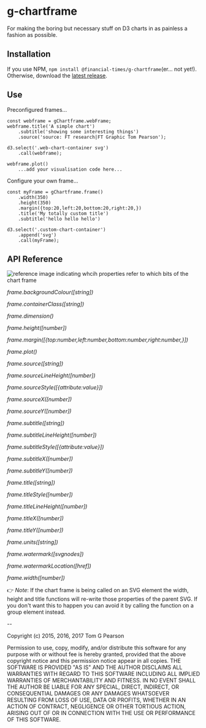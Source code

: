 # g-chartframe

For making the boring but necessary stuff on D3 charts in as painless a fashion as possible.

## Installation

If you use NPM, `npm install @financial-times/g-chartframe`(er... not yet!). Otherwise, download the [latest release](https://github.com/ft-interactive/g-chartframe/releases/latest).

## Use

Preconfigured frames...

```
const webframe = gChartframe.webFrame;
webframe.title('A simple chart')
	.subtitle('showing some interesting things')
	.source('source: FT research|FT Graphic Tom Pearson');

d3.select('.web-chart-container svg')
	.call(webframe);

webframe.plot()
	...add your visualisation code here...

```

Configure your own frame...
```
const myFrame = gChartframe.frame()
	.width(350)
	.height(350)
	.margin({top:20,left:20,bottom:20,right:20,})
	.title('My totally custom title')
	.subtitle('hello hello hello')

d3.select('.custom-chart-container')
	.append('svg')
	.call(myFrame);
```

## API Reference

![reference image indicating whcih properties refer to which bits of the chart frame](https://raw.githubusercontent.com/ft-interactive/g-chartframe/master/markup-frame.png)



*frame.backgroundColour(_[string]_)*

*frame.containerClass(_[string]_)*

*frame.dimension()*

*frame.height(_[number]_)*

*frame.margin(_[{top:number,left:number,bottom:number,right:number,}]_)*

*frame.plot()*

*frame.source(_[string]_)*

*frame.sourceLineHeight(_[number]_)*

*frame.sourceStyle(_[{attribute:value}]_)*

*frame.sourceX(_[number]_)*

*frame.sourceY(_[number]_)*

*frame.subtitle(_[string]_)*

*frame.subtitleLineHeight(_[number]_)*

*frame.subtitleStyle(_[{attribute:value}]_)*

*frame.subtitleX(_[number]_)*

*frame.subtitleY(_[number]_)*

*frame.title(_[string]_)*

*frame.titleStyle(_[number]_)*

*frame.titleLineHeight(_[number]_)*

*frame.titleX(_[number]_)*

*frame.titleY(_[number]_)*

*frame.units(_[string]_)*

*frame.watermark(_[svgnodes]_)*

*frame.watermarkLocation(_[href]_)*

*frame.width(_[number]_)*


👉 _Note_: If the chart frame is being called on an SVG element the width, height and title functions will re-write those properties of the parent SVG. If you don't want this to happen you can avoid it by calling the function on a group element instead.

--

Copyright (c) 2015, 2016, 2017 Tom G Pearson

Permission to use, copy, modify, and/or distribute this software for any purpose with or without fee is hereby granted, provided that the above copyright notice and this permission notice appear in all copies.
THE SOFTWARE IS PROVIDED "AS IS" AND THE AUTHOR DISCLAIMS ALL WARRANTIES WITH REGARD TO THIS SOFTWARE INCLUDING ALL IMPLIED WARRANTIES OF MERCHANTABILITY AND FITNESS. IN NO EVENT SHALL THE AUTHOR BE LIABLE FOR ANY SPECIAL, DIRECT, INDIRECT, OR CONSEQUENTIAL DAMAGES OR ANY DAMAGES WHATSOEVER RESULTING FROM LOSS OF USE, DATA OR PROFITS, WHETHER IN AN ACTION OF CONTRACT, NEGLIGENCE OR OTHER TORTIOUS ACTION, ARISING OUT OF OR IN CONNECTION WITH THE USE OR PERFORMANCE OF THIS SOFTWARE.
